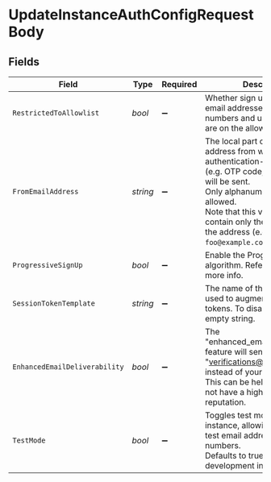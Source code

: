 # UpdateInstanceAuthConfigRequestBody


## Fields

| Field                                                                                                                                                                                                                                                                    | Type                                                                                                                                                                                                                                                                     | Required                                                                                                                                                                                                                                                                 | Description                                                                                                                                                                                                                                                              | Example                                                                                                                                                                                                                                                                  |
| ------------------------------------------------------------------------------------------------------------------------------------------------------------------------------------------------------------------------------------------------------------------------ | ------------------------------------------------------------------------------------------------------------------------------------------------------------------------------------------------------------------------------------------------------------------------ | ------------------------------------------------------------------------------------------------------------------------------------------------------------------------------------------------------------------------------------------------------------------------ | ------------------------------------------------------------------------------------------------------------------------------------------------------------------------------------------------------------------------------------------------------------------------ | ------------------------------------------------------------------------------------------------------------------------------------------------------------------------------------------------------------------------------------------------------------------------ |
| `RestrictedToAllowlist`                                                                                                                                                                                                                                                  | *bool*                                                                                                                                                                                                                                                                   | :heavy_minus_sign:                                                                                                                                                                                                                                                       | Whether sign up is restricted to email addresses, phone numbers and usernames that are on the allowlist.                                                                                                                                                                 | false                                                                                                                                                                                                                                                                    |
| `FromEmailAddress`                                                                                                                                                                                                                                                       | *string*                                                                                                                                                                                                                                                                 | :heavy_minus_sign:                                                                                                                                                                                                                                                       | The local part of the email address from which authentication-related emails (e.g. OTP code, magic links) will be sent.<br/>Only alphanumeric values are allowed.<br/>Note that this value should contain only the local part of the address (e.g. `foo` for `foo@example.com`). | noreply                                                                                                                                                                                                                                                                  |
| `ProgressiveSignUp`                                                                                                                                                                                                                                                      | *bool*                                                                                                                                                                                                                                                                   | :heavy_minus_sign:                                                                                                                                                                                                                                                       | Enable the Progressive Sign Up algorithm. Refer to the [docs](https://clerk.com/docs/upgrade-guides/progressive-sign-up) for more info.                                                                                                                                  | true                                                                                                                                                                                                                                                                     |
| `SessionTokenTemplate`                                                                                                                                                                                                                                                   | *string*                                                                                                                                                                                                                                                                 | :heavy_minus_sign:                                                                                                                                                                                                                                                       | The name of the JWT Template used to augment your session tokens. To disable this, pass an empty string.                                                                                                                                                                 | defaultSessionToken                                                                                                                                                                                                                                                      |
| `EnhancedEmailDeliverability`                                                                                                                                                                                                                                            | *bool*                                                                                                                                                                                                                                                                   | :heavy_minus_sign:                                                                                                                                                                                                                                                       | The "enhanced_email_deliverability" feature will send emails from "verifications@clerk.dev" instead of your domain.<br/>This can be helpful if you do not have a high domain reputation.                                                                                 | true                                                                                                                                                                                                                                                                     |
| `TestMode`                                                                                                                                                                                                                                                               | *bool*                                                                                                                                                                                                                                                                   | :heavy_minus_sign:                                                                                                                                                                                                                                                       | Toggles test mode for this instance, allowing the use of test email addresses and phone numbers.<br/>Defaults to true for development instances.                                                                                                                         | true                                                                                                                                                                                                                                                                     |